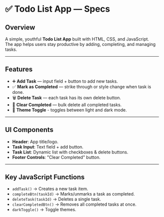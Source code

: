 # ✅ Todo List App — Specs

## Overview

A simple, youthful **Todo List App** built with HTML, CSS, and JavaScript.  
The app helps users stay productive by adding, completing, and managing tasks.

---

## Features

- ➕ **Add Task** — input field + button to add new tasks.
- ✅ **Mark as Completed** — strike through or style change when task is done.
- 🗑 **Delete Task** — each task has its own delete button.
- 🧹 **Clear Completed** — bulk delete all completed tasks.
- 🔆 **Theme Toggle** - toggles between light and dark mode.

---

## UI Components

- **Header**: App title/logo.
- **Task Input**: Text field + add button.
- **Task List**: Dynamic list with checkboxes & delete buttons.
- **Footer Controls**: "Clear Completed" button.

---

## Key JavaScript Functions

- `addTask()` → Creates a new task item.
- `completeBtn(taskId)` → Marks/unmarks a task as completed.
- `deleteTask(taskId)` → Deletes a single task.
- `clearCompletedBtn()` → Removes all completed tasks at once.
- `darkToggle()` → Toggle themes.
